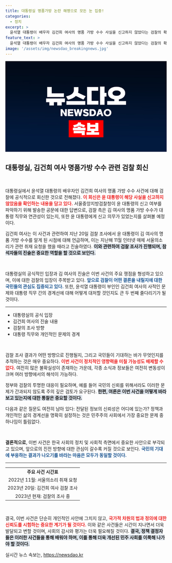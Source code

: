 ```yaml
---
title: 대통령실 명품가방 논란 해명으로 모든 눈 집중!
categories:
  - 정치
excerpt: >
  윤석열 대통령이 배우자 김건희 여사의 명품 가방 수수 사실을 신고하지 않았다는 검찰의 확인 결과가 공개됐다. 이로 인해 대통령의 신고 의무 여부와 직무 관련성이 논란이 될 전망이다. 클릭을 유도하는 이 사건의 전말을 지금 확인해보세요!
feature_text: >
  윤석열 대통령이 배우자 김건희 여사의 명품 가방 수수 사실을 신고하지 않았다는 검찰의 확인 결과가 공개됐다. 이로 인해 대통령의 신고 의무 여부와 직무 관련성이 논란이 될 전망이다. 클릭을 유도하는 이 사건의 전말을 지금 확인해보세요!
image: '/assets/img/newsdao_breakingnews.jpg'
---
```


<p><img src="/assets/img/newsdao_breakingnews.jpg" alt="bookingtag 속보" /></p>

<h2 data-ke-size="size26">대통령실, 김건희 여사 명품가방 수수 관련 검찰 회신</h2>

<p data-ke-size="size16">&nbsp;</p>

<p>대통령실에서 윤석열 대통령의 배우자인 김건희 여사의 명품 가방 수수 사건에 대해 검찰에 공식적으로 회신한 것으로 전해졌다. <b><span style="color: #ee2323;">이 회신은 윤 대통령이 해당 사실을 신고하지 않았음을 확인하는 내용을 담고 있다.</span></b> 서울중앙지방검찰청이 윤 대통령의 신고 여부를 파악하기 위해 발송한 공문에 대한 답변으로, 검찰 측은 김 여사의 명품 가방 수수가 대통령 직무와 연관성이 있는지, 또한 윤 대통령에게 신고 의무가 있었는지를 살펴볼 예정이다. </p>

<p>김건희 여사는 이 사건과 관련하여 지난 20일 검찰 조사에서 윤 대통령이 김 여사의 명품 가방 수수를 알게 된 시점에 대해 언급하며, 이는 지난해 11월 인터넷 매체 서울의소리가 관련 취재 요청을 했을 때라고 진술하였다. <b><span style="background-color: #21538527;">이와 관련하여 검찰 조사가 진행되며, 참석자들의 진술은 중요한 역할을 할 것으로 보인다.</span></b></p>

<p data-ke-size="size16">&nbsp;</p>

<p>대통령실의 공식적인 입장과 김 여사의 진술은 이번 사건의 주요 쟁점을 형성하고 있으며, 이에 대한 검찰의 입장이 주목받고 있다. <b><span style="color: #1a5490;">앞으로 검찰이 어떤 결론을 내릴지에 대한 국민들의 관심도 집중되고 있다.</span></b> 또한, 윤석열 대통령이 부인인 김건희 여사의 사적인 문제와 대통령 직무 간의 경계선에 대해 어떻게 대처할 것인지도 큰 두 번째 줄다리기가 될 것이다. </p>

<hr>

<ul>
  <li>대통령실의 공식 입장</li>
  <li>김건희 여사의 진술 내용</li>
  <li>검찰의 조사 방향</li>
  <li>대통령 직무와 개인적인 문제의 경계</li>
</ul>

<p data-ke-size="size16">&nbsp;</p>

<p>검찰 조사 결과가 어떤 방향으로 진행될지, 그리고 국민들이 기대하는 바가 무엇인지를 추적하는 것은 매우 중요하다. <b><span style="color: #ee2323;">이번 사건이 정치적인 영향력을 미칠 가능성도 배제할 수 없다.</span></b> 여전히 많은 불확실성이 존재하는 가운데, 각종 소식과 정보들은 여전히 변동성이 크며 여러 방향에서의 해석이 가능하다.</p>

<p>정부와 검찰의 투명한 대응이 필요하며, 예를 들어 국민의 신뢰를 위해서라도 이러한 문제가 간과되지 않도록 주의 깊은 검토가 요구된다. <b><span style="background-color: #21538527;">한편, 여론은 이번 사건을 어떻게 바라보고 있는지에 대한 통찰은 중요할 것이다.</span></b></p>

<p>다음과 같은 질문도 여전히 남아 있다: 전달된 정보의 신뢰성은 어디에 있는가? 정책과 개인적인 삶의 경계선을 명확히 설정하는 것은 민주주의 사회에서 가장 중요한 문제 중 하나임이 틀림없다. </p>

<p data-ke-size="size16">&nbsp;</p>

<p><strong>결론적으로</strong>, 이번 사건은 한국 사회의 정치 및 사회적 측면에서 중요한 사안으로 부각되고 있으며, 앞으로의 진전 방향에 대한 관심이 갈수록 커질 것으로 보인다. <b><span style="color: #1a5490;">국민의 기대에 부응하는 결과가 나오기를 바라는 마음은 모두가 동일할 것이다.</span></b> </p>

<hr>

<table style="width: 100%;">
  <tr>
    <td style="text-align: center; height: 17px;"><b>주요 사건 시간표</b></td>
  </tr>
  <tr>
    <td style="text-align: center; height: 17px;">2022년 11월: 서울의소리 취재 요청</td>
  </tr>
  <tr>
    <td style="text-align: center; height: 17px;">2023년 20일: 김건희 여사 검찰 조사</td>
  </tr>
  <tr>
    <td style="text-align: center; height: 17px;">2023년 현재: 검찰의 조사 중</td>
  </tr>
</table>

<p data-ke-size="size16">&nbsp;</p>

<p>결국, 이번 사건은 단순히 개인적인 사안에 그치지 않고, <b><span style="color: #ee2323;">국가적 차원의 법과 정의에 대한 신뢰도를 시험하는 중요한 계기가 될 것이다.</span></b> 이와 같은 사건들은 시간이 지나면서 더욱 발달되고 변할 것이며, 사회의 감시와 평가는 더욱 필요해질 것이다. <b><span style="background-color: #21538527;">결국, 정책 결정자들은 이러한 사건들을 통해 배워야 하며, 이를 통해 더욱 개선된 민주 사회를 이룩해 나가야 할 것이다.</span></b></p>
실시간 뉴스 속보는, <a href="https://newsdao.kr" rel="dofollow">https://newsdao.kr</a>


